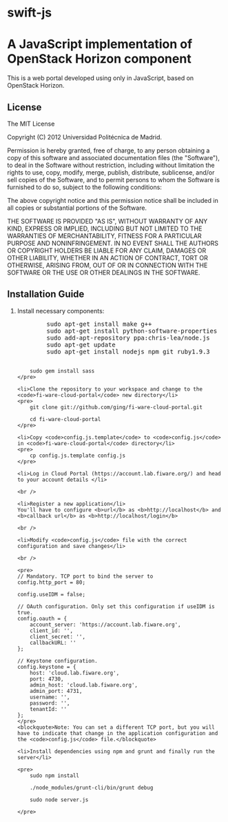 # swift-js

# A JavaScript implementation of OpenStack Horizon component 

This is a web portal developed using only in JavaScript, based on OpenStack Horizon.


## License

The MIT License

Copyright (C) 2012 Universidad Politécnica de Madrid.

Permission is hereby granted, free of charge, to any person obtaining a copy of this software and associated documentation files (the "Software"), to deal in the Software without restriction, including without limitation the rights to use, copy, modify, merge, publish, distribute, sublicense, and/or sell copies of the Software, and to permit persons to whom the Software is furnished to do so, subject to the following conditions:

The above copyright notice and this permission notice shall be included in all copies or substantial portions of the Software.

THE SOFTWARE IS PROVIDED "AS IS", WITHOUT WARRANTY OF ANY KIND, EXPRESS OR IMPLIED, INCLUDING BUT NOT LIMITED TO THE WARRANTIES OF MERCHANTABILITY, FITNESS FOR A PARTICULAR PURPOSE AND NONINFRINGEMENT. IN NO EVENT SHALL THE AUTHORS OR COPYRIGHT HOLDERS BE LIABLE FOR ANY CLAIM, DAMAGES OR OTHER LIABILITY, WHETHER IN AN ACTION OF CONTRACT, TORT OR OTHERWISE, ARISING FROM, OUT OF OR IN CONNECTION WITH THE SOFTWARE OR THE USE OR OTHER DEALINGS IN THE SOFTWARE.

## Installation Guide

<ol>
	<li>Install necessary components:</li>
	<pre>
		sudo apt-get install make g++
		sudo apt-get install python-software-properties
		sudo add-apt-repository ppa:chris-lea/node.js
		sudo apt-get update
		sudo apt-get install nodejs npm git ruby1.9.3‏

		sudo gem install sass
	</pre>

	<li>Clone the repository to your workspace and change to the <code>fi-ware-cloud-portal</code> new directory</li>
	<pre>
		git clone git://github.com/ging/fi-ware-cloud-portal.git

		cd fi-ware-cloud-portal
	</pre>

	<li>Copy <code>config.js.template</code> to <code>config.js</code> in <code>fi-ware-cloud-portal</code> directory</li>
	<pre>
		cp config.js.template config.js
	</pre>

	<li>Log in Cloud Portal (https://account.lab.fiware.org/) and head to your account details </li>
	
	<br /> 
	
	<li>Register a new application</li>
	You'll have to configure <b>url</b> as <b>http://localhost</b> and <b>callback url</b> as <b>http://localhost/login</b>

	<br /> 

	<li>Modify <code>config.js</code> file with the correct configuration and save changes</li>

	<br />

	<pre>
	// Mandatory. TCP port to bind the server to
	config.http_port = 80;
	
	config.useIDM = false;

	// OAuth configuration. Only set this configuration if useIDM is true.
	config.oauth = {
		account_server: 'https://account.lab.fiware.org',
	    client_id: '',
	    client_secret: '',
	    callbackURL: ''
	};

	// Keystone configuration.
	config.keystone = {
		host: 'cloud.lab.fiware.org',
		port: 4730,
		admin_host: 'cloud.lab.fiware.org',
		admin_port: 4731, 
		username: '', 
		password: '',
		tenantId: ''
	};
	</pre>
	<blockquote>Note: You can set a different TCP port, but you will have to indicate that change in the application configuration and the <code>config.js</code> file.</blockquote> 

	<li>Install dependencies using npm and grunt and finally run the server</li>

	<pre>
		sudo npm install

		./node_modules/grunt-cli/bin/grunt debug

		sudo node server.js

	</pre>
	
</ol>
